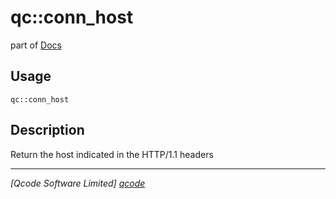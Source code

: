 qc::conn_host
=============

part of [Docs](.)

Usage
-----
`qc::conn_host `

Description
-----------
Return the host indicated in the HTTP/1.1 headers

----------------------------------
*[Qcode Software Limited] [qcode]*

[qcode]: www.qcode.co.uk "Qcode Software"